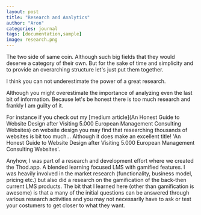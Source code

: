 ```yaml
---
layout: post
title: "Research and Analytics"
author: "Aron"
categories: journal
tags: [documentation,sample]
image: research.png
---
```


The two side of same coin. Although such big fields that they would deserve a category of their own. But for the sake of time and simplicity and to provide an overarching structure let's just put them together.

I think you can not underestimate the power of a great research.

Although you might overestimate the importance of analyzing even the last bit of information. Because let's be honest there is too much research and frankly I am guilty of it. 

For instance if you check out my [medium article](An Honest Guide to Website Design after Visiting 5.000 European Management Consulting Websites) on website design you may find that researching thousands of websites is bit too much... Although it does make an excellent title! 'An Honest Guide to Website Design after Visiting 5.000 European Management Consulting Websites'.

Anyhow, I was part of a research and development effort where we created the Thod.app. A blended learning focused LMS with gamified features. I was heavily involved in the market research (functionality, business model, pricing etc.) but also did a research on the gamification of the back-then current LMS products. The bit that I learned here (other than gamification is awesome) is that a many of the initial questions can be answered through various research activities and you may not necessarily have to ask or test your costumers to get closer to what they want.
